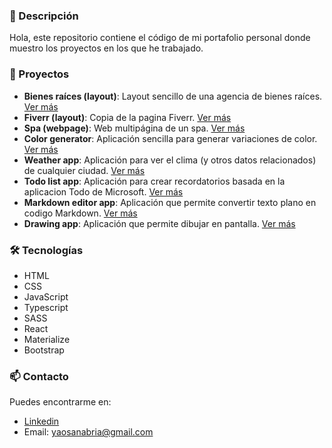 ### 📝 Descripción

Hola, este repositorio contiene el código de mi portafolio personal donde muestro los proyectos en los que he trabajado.

### 🚀 Proyectos

- **Bienes raíces (layout)**: Layout sencillo de una agencia de bienes raíces. [Ver más](https://github.com/IAOsan/bienes-raices-layout/)
- **Fiverr (layout)**: Copia de la pagina Fiverr. [Ver más](https://github.com/IAOsan/frv-layout/)
- **Spa (webpage)**: Web multipágina de un spa. [Ver más](https://github.com/IAOsan/carolina-spa-layout/)
- **Color generator**: Aplicación sencilla para generar variaciones de color. [Ver más](https://github.com/IAOsan/colors-generator/)
- **Weather app**: Aplicación para ver el clima (y otros datos relacionados) de cualquier ciudad. [Ver más](https://github.com/IAOsan/weather-app/)
- **Todo list app**: Aplicación para crear recordatorios basada en la aplicacion Todo de Microsoft. [Ver más](https://github.com/IAOsan/todo-app/)
- **Markdown editor app**: Aplicación que permite convertir texto plano en codigo Markdown. [Ver más](https://github.com/IAOsan/markdown-editor/)
- **Drawing app**: Aplicación que permite dibujar en pantalla. [Ver más](https://github.com/IAOsan/drawing-app/)

### 🛠️ Tecnologías

- HTML
- CSS
- JavaScript
- Typescript
- SASS
- React
- Materialize
- Bootstrap

### 📫 Contacto

Puedes encontrarme en:

- [Linkedin](https://www.linkedin.com/in/yaotzin-sanabria-7a43332a9)
- Email: yaosanabria@gmail.com
